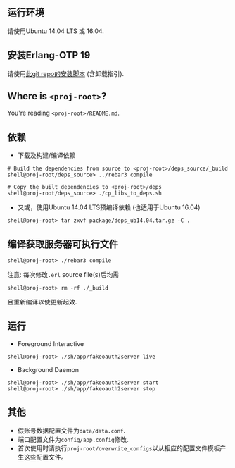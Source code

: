 运行环境
--

请使用Ubuntu 14.04 LTS 或 16.04.

安装Erlang-OTP 19
--

请使用[此git repo的安装脚本](https://github.com/genxium/Ubuntu14InitScripts/blob/master/backend/ejabberd-source_with_erl-otp-19/install_erlang) (含卸载指引).

Where is `<proj-root>`?
--
You're reading `<proj-root>/README.md`.

依赖   
--

- 下载及构建/编译依赖

```
# Build the dependencies from source to <proj-root>/deps_source/_build
shell@proj-root/deps_source> ../rebar3 compile

# Copy the built dependencies to <proj-root>/deps
shell@proj-root/deps_source> ./cp_libs_to_deps.sh
```

- 又或，使用Ubuntu 14.04 LTS预编译依赖 (也适用于Ubuntu 16.04)

```
shell@proj-root> tar zxvf package/deps_ub14.04.tar.gz -C .
```

编译获取服务器可执行文件
--

```
shell@proj-root> ./rebar3 compile
```

注意: 每次修改`.erl` source file(s)后均需

```
shell@proj-root> rm -rf ./_build
```


且重新编译以使更新起效.

运行
--

- Foreground Interactive

```
shell@proj-root> ./sh/app/fakeoauth2server live
```

- Background Daemon  

```
shell@proj-root> ./sh/app/fakeoauth2server start
shell@proj-root> ./sh/app/fakeoauth2server stop
```

其他
--

- 假账号数据配置文件为`data/data.conf`.
- 端口配置文件为`config/app.config`修改.
- 首次使用时请执行`proj-root/overwrite_configs`以从相应的配置文件模板产生这些配置文件。
